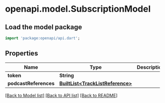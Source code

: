 # openapi.model.SubscriptionModel

## Load the model package
```dart
import 'package:openapi/api.dart';
```

## Properties
Name | Type | Description | Notes
------------ | ------------- | ------------- | -------------
**token** | **String** |  | 
**podcastReferences** | [**BuiltList&lt;TrackListReference&gt;**](TrackListReference.md) |  | [optional] 

[[Back to Model list]](../README.md#documentation-for-models) [[Back to API list]](../README.md#documentation-for-api-endpoints) [[Back to README]](../README.md)


